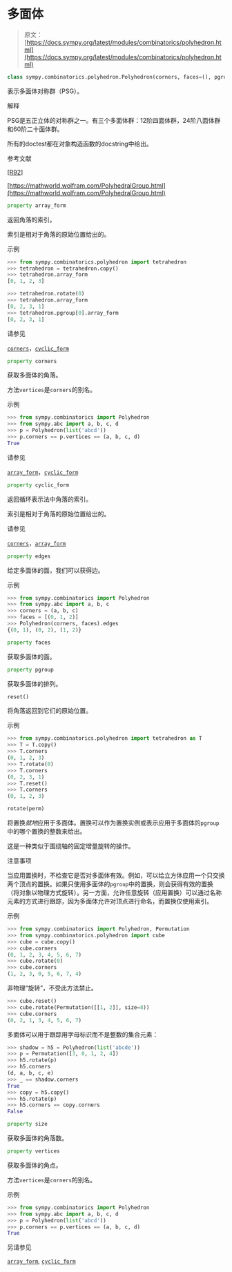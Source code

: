 # 多面体

> 原文：[https://docs.sympy.org/latest/modules/combinatorics/polyhedron.html](https://docs.sympy.org/latest/modules/combinatorics/polyhedron.html)

```py
class sympy.combinatorics.polyhedron.Polyhedron(corners, faces=(), pgroup=())
```

表示多面体对称群（PSG）。

解释

PSG是五正立体的对称群之一。有三个多面体群：12阶四面体群，24阶八面体群和60阶二十面体群。

所有的doctest都在对象构造函数的docstring中给出。

参考文献

[[R92](#id1)]

[https://mathworld.wolfram.com/PolyhedralGroup.html](https://mathworld.wolfram.com/PolyhedralGroup.html)

```py
property array_form
```

返回角落的索引。

索引是相对于角落的原始位置给出的。

示例

```py
>>> from sympy.combinatorics.polyhedron import tetrahedron
>>> tetrahedron = tetrahedron.copy()
>>> tetrahedron.array_form
[0, 1, 2, 3] 
```

```py
>>> tetrahedron.rotate(0)
>>> tetrahedron.array_form
[0, 2, 3, 1]
>>> tetrahedron.pgroup[0].array_form
[0, 2, 3, 1] 
```

请参见

[`corners`](#sympy.combinatorics.polyhedron.Polyhedron.corners "sympy.combinatorics.polyhedron.Polyhedron.corners")，[`cyclic_form`](#sympy.combinatorics.polyhedron.Polyhedron.cyclic_form "sympy.combinatorics.polyhedron.Polyhedron.cyclic_form")

```py
property corners
```

获取多面体的角落。

方法`vertices`是`corners`的别名。

示例

```py
>>> from sympy.combinatorics import Polyhedron
>>> from sympy.abc import a, b, c, d
>>> p = Polyhedron(list('abcd'))
>>> p.corners == p.vertices == (a, b, c, d)
True 
```

请参见

[`array_form`](#sympy.combinatorics.polyhedron.Polyhedron.array_form "sympy.combinatorics.polyhedron.Polyhedron.array_form")，[`cyclic_form`](#sympy.combinatorics.polyhedron.Polyhedron.cyclic_form "sympy.combinatorics.polyhedron.Polyhedron.cyclic_form")

```py
property cyclic_form
```

返回循环表示法中角落的索引。

索引是相对于角落的原始位置给出的。

请参见

[`corners`](#sympy.combinatorics.polyhedron.Polyhedron.corners "sympy.combinatorics.polyhedron.Polyhedron.corners")，[`array_form`](#sympy.combinatorics.polyhedron.Polyhedron.array_form "sympy.combinatorics.polyhedron.Polyhedron.array_form")

```py
property edges
```

给定多面体的面，我们可以获得边。

示例

```py
>>> from sympy.combinatorics import Polyhedron
>>> from sympy.abc import a, b, c
>>> corners = (a, b, c)
>>> faces = [(0, 1, 2)]
>>> Polyhedron(corners, faces).edges
{(0, 1), (0, 2), (1, 2)} 
```

```py
property faces
```

获取多面体的面。

```py
property pgroup
```

获取多面体的排列。

```py
reset()
```

将角落返回到它们的原始位置。

示例

```py
>>> from sympy.combinatorics.polyhedron import tetrahedron as T
>>> T = T.copy()
>>> T.corners
(0, 1, 2, 3)
>>> T.rotate(0)
>>> T.corners
(0, 2, 3, 1)
>>> T.reset()
>>> T.corners
(0, 1, 2, 3) 
```

```py
rotate(perm)
```

将置换*就地*应用于多面体。置换可以作为置换实例或表示应用于多面体的`pgroup`中的哪个置换的整数来给出。

这是一种类似于围绕轴的固定增量旋转的操作。

注意事项

当应用置换时，不检查它是否对多面体有效。例如，可以给立方体应用一个只交换两个顶点的置换。如果只使用多面体的`pgroup`中的置换，则会获得有效的置换（将对象以物理方式旋转）。另一方面，允许任意旋转（应用置换）可以通过名称元素的方式进行跟踪，因为多面体允许对顶点进行命名，而置换仅使用索引。

示例

```py
>>> from sympy.combinatorics import Polyhedron, Permutation
>>> from sympy.combinatorics.polyhedron import cube
>>> cube = cube.copy()
>>> cube.corners
(0, 1, 2, 3, 4, 5, 6, 7)
>>> cube.rotate(0)
>>> cube.corners
(1, 2, 3, 0, 5, 6, 7, 4) 
```

非物理“旋转”，不受此方法禁止。

```py
>>> cube.reset()
>>> cube.rotate(Permutation([[1, 2]], size=8))
>>> cube.corners
(0, 2, 1, 3, 4, 5, 6, 7) 
```

多面体可以用于跟踪用字母标识而不是整数的集合元素：

```py
>>> shadow = h5 = Polyhedron(list('abcde'))
>>> p = Permutation([3, 0, 1, 2, 4])
>>> h5.rotate(p)
>>> h5.corners
(d, a, b, c, e)
>>> _ == shadow.corners
True
>>> copy = h5.copy()
>>> h5.rotate(p)
>>> h5.corners == copy.corners
False 
```

```py
property size
```

获取多面体的角落数。

```py
property vertices
```

获取多面体的角点。

方法`vertices`是`corners`的别名。

示例

```py
>>> from sympy.combinatorics import Polyhedron
>>> from sympy.abc import a, b, c, d
>>> p = Polyhedron(list('abcd'))
>>> p.corners == p.vertices == (a, b, c, d)
True 
```

另请参见

[`array_form`](#sympy.combinatorics.polyhedron.Polyhedron.array_form "sympy.combinatorics.polyhedron.Polyhedron.array_form"), [`cyclic_form`](#sympy.combinatorics.polyhedron.Polyhedron.cyclic_form "sympy.combinatorics.polyhedron.Polyhedron.cyclic_form")
